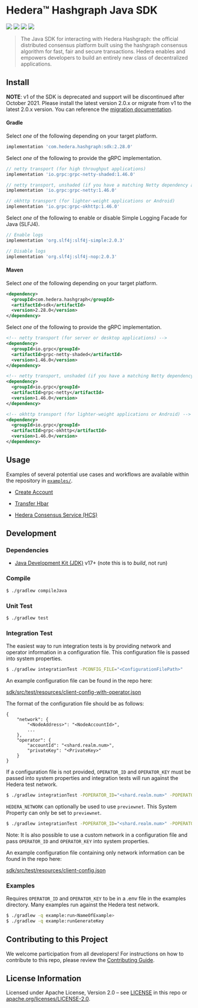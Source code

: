 # Hedera™ Hashgraph Java SDK

![](https://img.shields.io/badge/java-17%2B-blue?style=flat-square)
![](https://img.shields.io/badge/android-24%2B-blue?style=flat-square)
[![](https://img.shields.io/github/actions/workflow/status/hashgraph/hedera-sdk-java/build.yml?style=flat-square)](https://github.com/hashgraph/hedera-sdk-java/actions)
[![](https://img.shields.io/maven-central/v/com.hedera.hashgraph/sdk/2?label=maven&style=flat-square)](https://search.maven.org/artifact/com.hedera.hashgraph/sdk)

> The Java SDK for interacting with Hedera Hashgraph: the official distributed
> consensus platform built using the hashgraph consensus algorithm for fast,
> fair and secure transactions. Hedera enables and empowers developers to
> build an entirely new class of decentralized applications.

## Install

**NOTE**: v1 of the SDK is deprecated and support will be discontinued after October 2021. Please install the latest version 2.0.x or migrate from v1 to the latest 2.0.x version. You can reference the [migration documentation](/MIGRATING_V1.md).

#### Gradle

Select _one_ of the following depending on your target platform.

```groovy
implementation 'com.hedera.hashgraph:sdk:2.28.0'
```

Select _one_ of the following to provide the gRPC implementation.

```groovy
// netty transport (for high throughput applications)
implementation 'io.grpc:grpc-netty-shaded:1.46.0'

// netty transport, unshaded (if you have a matching Netty dependency already)
implementation 'io.grpc:grpc-netty:1.46.0'

// okhttp transport (for lighter-weight applications or Android)
implementation 'io.grpc:grpc-okhttp:1.46.0'
```

Select _one_ of the following to enable or disable Simple Logging Facade for Java (SLFJ4).

```groovy
// Enable logs
implementation 'org.slf4j:slf4j-simple:2.0.3'

// Disable logs
implementation 'org.slf4j:slf4j-nop:2.0.3'

```



#### Maven

Select _one_ of the following depending on your target platform.

```xml
<dependency>
  <groupId>com.hedera.hashgraph</groupId>
  <artifactId>sdk</artifactId>
  <version>2.28.0</version>
</dependency>
```

Select _one_ of the following to provide the gRPC implementation.

```xml
<!-- netty transport (for server or desktop applications) -->
<dependency>
  <groupId>io.grpc</groupId>
  <artifactId>grpc-netty-shaded</artifactId>
  <version>1.46.0</version>
</dependency>

<!-- netty transport, unshaded (if you have a matching Netty dependency already) -->
<dependency>
  <groupId>io.grpc</groupId>
  <artifactId>grpc-netty</artifactId>
  <version>1.46.0</version>
</dependency>

<!-- okhttp transport (for lighter-weight applications or Android) -->
<dependency>
  <groupId>io.grpc</groupId>
  <artifactId>grpc-okhttp</artifactId>
  <version>1.46.0</version>
</dependency>
```

## Usage

Examples of several potential use cases and workflows are available
within the repository in [`examples/`](./examples/src/main/java).

 * [Create Account](./examples/src/main/java/CreateAccountExample.java)

 * [Transfer Hbar](./examples/src/main/java/TransferCryptoExample.java)

 * [Hedera Consensus Service (HCS)](./examples/src/main/java/ConsensusPubSubExample.java)

## Development

### Dependencies

 * [Java Development Kit (JDK)](https://adoptopenjdk.net/) v17+ (note this is to _build_, not run)

### Compile

```sh
$ ./gradlew compileJava
```

### Unit Test

```sh
$ ./gradlew test
```

### Integration Test

The easiest way to run integration tests is by providing network and operator information in a configuration file.
This configuration file is passed into system properties.

```sh
$ ./gradlew integrationTest -PCONFIG_FILE="<ConfigurationFilePath>"
```

An example configuration file can be found in the repo here:

[sdk/src/test/resources/client-config-with-operator.json](sdk/src/test/resources/client-config-with-operator.json)

The format of the configuration file should be as follows:

```
{
    "network": {
        "<NodeAddress>": "<NodeAccountId>",
        ...
    },
    "operator": {
        "accountId": "<shard.realm.num>",
        "privateKey": "<PrivateKey>"
    }
}
```

If a configuration file is not provided, `OPERATOR_ID` and `OPERATOR_KEY` must be passed into system properties
and integration tests will run against the Hedera test network.

```sh
$ ./gradlew integrationTest -POPERATOR_ID="<shard.realm.num>" -POPERATOR_KEY="<PrivateKey>"
```

`HEDERA_NETWORK` can optionally be used to use `previewnet`.  This System Property can only be set to `previewnet`.

```sh
$ ./gradlew integrationTest -POPERATOR_ID="<shard.realm.num>" -POPERATOR_KEY="<PrivateKey>" -PHEDERA_NETWORK="previewnet"
```

Note: It is also possible to use a custom network in a configuration file and pass `OPERATOR_ID` and `OPERATOR_KEY`
into system properties.

An example configuration file containing only network information can be found in the repo here:

[sdk/src/test/resources/client-config.json](sdk/src/test/resources/client-config.json)

### Examples

Requires `OPERATOR_ID` and `OPERATOR_KEY` to be in a .env file in the examples directory.   Many examples run against
the Hedera test network.

```sh
$ ./gradlew -q example:run<NameOfExample>
$ ./gradlew -q example:runGenerateKey
```

## Contributing to this Project

We welcome participation from all developers!
For instructions on how to contribute to this repo, please
review the [Contributing Guide](CONTRIBUTING.md).

## License Information

Licensed under Apache License,
Version 2.0 – see [LICENSE](LICENSE) in this repo
or [apache.org/licenses/LICENSE-2.0](http://www.apache.org/licenses/LICENSE-2.0).
